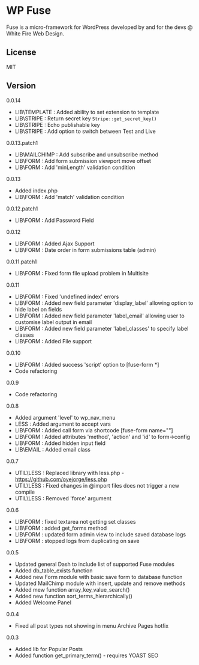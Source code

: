 # WP Fuse
Fuse is a micro-framework for WordPress developed by and for the devs @ White Fire Web Design. 

License
----

MIT

Version
-------
0.0.14
* LIB\TEMPLATE : Added ability to set extension to template
* LIB\STRIPE : Return secret key `Stripe::get_secret_key()`
* LIB\STRIPE : Echo publishable key
* LIB\STRIPE : Add option to switch between Test and Live

0.0.13.patch1
* LIB\MAILCHIMP : Add subscribe and unsubscribe method
* LIB\FORM : Add form submission viewport move offset
* LIB\FORM : Add 'minLength' validation condition

0.0.13
* Added index.php
* LIB\FORM : Add 'match' validation condition

0.0.12.patch1
* LIB\FORM : Add Password Field

0.0.12
* LIB\FORM : Added Ajax Support
* LIB\FORM : Date order in form submissions table (admin)

0.0.11.patch1
* LIB\FORM : Fixed form file upload problem in Multisite

0.0.11
* LIB\FORM : Fixed 'undefined index' errors
* LIB\FORM : Added new field parameter 'display_label' allowing option to hide label on fields
* LIB\FORM : Added new field parameter 'label_email' allowing user to customise label output in email
* LIB\FORM : Added new field parameter 'label_classes' to specify label classes
* LIB\FORM : Added File support

0.0.10
* LIB\FORM : Added success 'script' option to [fuse-form *]
* Code refactoring

0.0.9
* Code refactoring

0.0.8
* Added argument 'level' to wp_nav_menu
* LESS : Added argument to accept vars
* LIB\FORM : Added call form via shortcode [fuse-form name=""]
* LIB\FORM : Added attributes 'method', 'action' and 'id' to form->config
* LIB\FORM : Added hidden input field 
* LIB\EMAIL : Added email class

0.0.7
* UTIL\LESS : Replaced library with less.php - https://github.com/oyejorge/less.php
* UTIL\LESS : Fixed changes in @import files does not trigger a new compile
* UTIL\LESS : Removed 'force' argument 

0.0.6
* LIB\FORM : fixed textarea not getting set classes
* LIB\FORM : added get_forms method
* LIB\FORM : updated form admin view to include saved database logs
* LIB\FORM : stopped logs from duplicating on save

0.0.5
* Updated general Dash to include list of supported Fuse modules
* Added db_table_exists function
* Added new Form module with basic save form to database function
* Updated MailChimp module with insert, update and remove methods
* Added mew function array_key_value_search()
* Added new function sort_terms_hierarchically()
* Added Welcome Panel

0.0.4
* Fixed all post types not showing in menu Archive Pages hotfix

0.0.3 
* Added lib for Popular Posts
* Added function get_primary_term() - requires YOAST SEO
